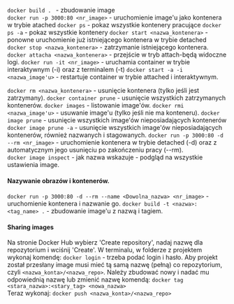 `docker build . ` - zbudowanie image  
`docker run -p 3000:80 <nr_image>` - uruchomienie image'u jako kontenera w trybie atached
`docker ps` - pokaz wszystkie kontenery pracujące
`docker ps -a` - pokaz wszystkie kontenery
`docker start <nazwa_kontenera>` - ponowne uruchomienie już istniejącego kontenera w trybie detached  
`docker stop <nazwa_kontenera>` - zatrzymanie istniejącego kontenera.
`docker attacha <nazwa_kontenera>` - przejście w tryb attach-będą widoczne logi.
`docker run -it <nr_image>` - uruchamia container w trybie interaktywnym (-i) oraz z terminalem (-t)
`docker start -a -i <nazwa_image'u>` - restartuje container w trybie attached i interaktywnym.

`docker rm <nazwa_kontenera>` - usunięcie kontenera (tylko jeśli jest zatrzymany).
`docker container prune` - usunięcie wszystkich zatrzymanych kontenerów.
`docker images` - listowanie image'ów.
`docker rmi <nazwa_image'u>` - usuwanie image'u (tylko jeśli nie ma konteneru).
`docker image prune` - usunięcie wszystkich image'ów nieposiadających kontenerów
`docker image prune -a` - usunięcie wszystkich image'ów nieposiadających kontenerów, również nazwanych i stagowanych.
`docker run -p 3000:80 -d --rm <nr_image>` - uruchomienie kontenera w trybie detached (-d) oraz z automatycznym jego
usunięciu po zakończeniu pracy (--rm).  
`docker image inspect`  - jak nazwa wskazuje - podgląd na wszystkie ustawienia image.

#### Nazywanie obrazów i kontenerów.

`docker run -p 3000:80 -d --rm --name <Dowolna_nazwa> <nr_image>` - uruchomienie kontenera i nazwanie go.
`docker build -t <nazwa>:<tag_name> .` - zbudowanie image'u z nazwą i tagiem.

#### Sharing images

Na stronie Docker Hub wybierz 'Create repository', nadaj nazwę dla repozytorium i wciśnij 'Create'. W terminalu, w
folderze z projektem wykonaj komendę:
`docker login` - trzeba podać login i hasło.
Aby projekt został przesłany image musi mieć tą samą nazwę (pełną) co repozytorium, czyli `<nazwa_konta>/<nazwa_repo>`.
Należy zbudować nowy i nadać mu odpowiednią nazwę lub zmienić nazwę komendą:
`docker tag <stara_nazwa>:<stary_tag> <nowa_nazwa>`  
Teraz wykonaj:
`docker push <nazwa_konta>/<nazwa_repo>`  
